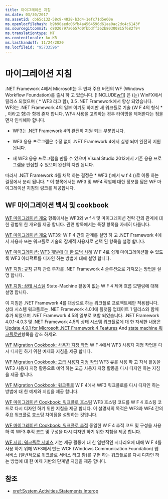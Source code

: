 ```yaml
---
title: 마이그레이션 지침
ms.date: 03/30/2017
ms.assetid: cb65c132-58c9-4028-b3d4-1efc71d5e60e
ms.openlocfilehash: b9b90aedc06fb4a4564596d61aa0ac2dc4c6143f
ms.sourcegitcommit: d8020797a6657d0fbbdff362b80300815f682f94
ms.translationtype: MT
ms.contentlocale: ko-KR
ms.lasthandoff: 11/24/2020
ms.locfileid: "95733596"
---
```

# <a name="migration-guidance"></a>마이그레이션 지침

.NET Framework 4에서 Microsoft는 두 번째 주요 버전의 WF (Windows Workflow Foundation)를 출시 하 고 있습니다. [!INCLUDE[wf1](../../../includes/wf1-md.md)] 은 (는) WinFX에서 릴리스 되었으며 ( \* WF3 라고 함), 3.5 .NET Framework에서 향상 되었습니다. WF3는 .NET Framework 4의 일부 이기도 하지만 새 워크플로 기술 (W F 4의 형식 \* , 이라고 함)과 함께 존재 합니다. WF4 사용을 고려하는 경우 타이밍을 제어한다는 점을 먼저 인식해야 합니다.

- WF3는 .NET Framework 4의 완전히 지원 되는 부분입니다.

- WF3 응용 프로그램은 수정 없이 .NET Framework 4에서 실행 되며 완전히 지원 됩니다.

- 새 WF3 응용 프로그램을 만들 수 있으며 Visual Studio 2012에서 기존 응용 프로그램을 편집할 수 있으며 완전히 지원 됩니다.

 따라서 .NET Framework 4를 채택 하는 결정은 \* WF3 ()에서 w f 4 ()로 이동 하는 결정에서 분리 됩니다. \* 이 항목에서는 WF3 및 WF4 작업에 대한 정보를 담은 WF 마이그레이션 지침의 링크를 제공합니다.

## <a name="wf-migration-white-papers-and-cookbooks"></a>WF 마이그레이션 백서 및 cookbook

 [WF 마이그레이션 개요](/previous-versions/appfabric/ff383417(v=azure.10)) 항목에서는 WF3와 w f 4 및 마이그레이션 전략 간의 관계에 대 한 광범위 한 개요를 제공 합니다. 관련 항목에서는 특정 항목을 자세히 다룹니다.

 [WF 마이그레이션 개요](/previous-versions/appfabric/ff383417(v=azure.10)) WF3와 W F 4 간의 관계를 설명 하 고 .NET Framework 4에서 사용자 또는 워크플로 기술의 잠재적 사용자로 선택 된 항목을 설명 합니다.

 [WF 마이그레이션: WF3 개발에 대 한 모범 사례](/previous-versions/appfabric/ff383417(v=azure.10)) W F 4로 쉽게 마이그레이션할 수 있도록 WF3 아티팩트를 디자인 하는 방법에 대해 설명 합니다.

 [WF 지침: 규칙](/previous-versions/appfabric/ff383417(v=azure.10)) 규칙 관련 투자를 .NET Framework 4 솔루션으로 가져오는 방법을 설명 합니다.

 [WF 지침: 상태 시스템](/previous-versions/appfabric/ff383417(v=azure.10)) State-Machine 활동이 없는 W F 4 제어 흐름 모델링에 대해 설명 합니다.

 이 지침은 .NET Framework 4를 대상으로 하는 워크플로 프로젝트에만 적용됩니다. 상태 시스템 워크플로는 .NET Framework 4.0.1에 플랫폼 업데이트 1 릴리스와 함께 추가 되었으며 .NET Framework 4.5의 일부로 포함 되었습니다. .NET Framework 4.0.1-4.0.3 및 .NET Framework 4.5의 상태 시스템 워크플로에 대 한 자세한 내용은 [Update 4.0.1 for Microsoft .NET Framework 4 Features](/previous-versions/dotnet/netframework-4.0/hh290669(v=vs.100)) And [state machine 워크플로만](state-machine-workflows.md)항목을 참조 하세요.

 [WF Migration Cookbook: 사용자 지정 작업](/previous-versions/appfabric/ff383417(v=azure.10)) W F 4에서 WF3 사용자 지정 작업을 다시 디자인 하기 위한 예제와 지침을 제공 합니다.

 [WF Migration Cookbook: 고급 사용자 지정 작업](/previous-versions/appfabric/ff383417(v=azure.10)) WF3 큐를 사용 하 고 자식 활동을 WF3 사용자 지정 활동으로 예약 하는 고급 사용자 지정 활동을 다시 디자인 하는 지침을 제공 합니다.

 [WF Migration Cookbook: 워크플로](/previous-versions/appfabric/ff383417(v=azure.10)) W F 4에서 WF3 워크플로를 다시 디자인 하는 방법에 대 한 예제와 지침을 제공 합니다.

 [WF 마이그레이션 Cookbook: 워크플로 호스팅](/previous-versions/appfabric/ff383417(v=azure.10)) WF3 호스팅 코드를 W F 4 호스팅 코드로 다시 디자인 하기 위한 지침을 제공 합니다. 이 설명서의 목적은 WF3과 WF4 간의 주요 워크플로 호스팅 차이점을 설명하는 것입니다.

 [WF 마이그레이션 Cookbook: 워크플로 추적](/previous-versions/appfabric/ff383417(v=azure.10)) 동일한 W F 4 추적 코드 및 구성을 사용 하 여 WF3 추적 코드 및 구성을 다시 디자인 하기 위한 지침을 제공 합니다.

 [WF 지침: 워크플로 서비스](/previous-versions/appfabric/ff383417(v=azure.10)) 기본 제공 활동에 대 한 일반적인 시나리오에 대해 W F 4를 사용 하기 위해 WF3에서 만든 WCF (Windows Communication Foundation) 웹 서비스 (일반적으로 워크플로 서비스 라고 함)를 구현 하는 워크플로를 다시 디자인 하는 방법에 대 한 예제 기반의 단계별 지침을 제공 합니다.

## <a name="see-also"></a>참조

- <xref:System.Activities.Statements.Interop>
